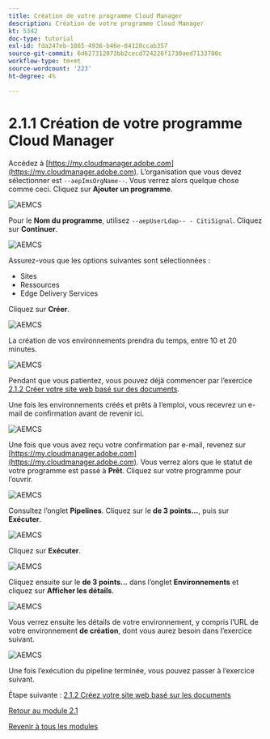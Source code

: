 ```yaml
---
title: Création de votre programme Cloud Manager
description: Création de votre programme Cloud Manager
kt: 5342
doc-type: tutorial
exl-id: fda247eb-1865-4936-b46e-84128ccab357
source-git-commit: 6d627312073bb2cecd724226f1730aed7133700c
workflow-type: tm+mt
source-wordcount: '223'
ht-degree: 4%

---
```


# 2.1.1 Création de votre programme Cloud Manager

Accédez à [https://my.cloudmanager.adobe.com](https://my.cloudmanager.adobe.com). L’organisation que vous devez sélectionner est `--aepImsOrgName--`. Vous verrez alors quelque chose comme ceci. Cliquez sur **Ajouter un programme**.

![ AEMCS ](./images/aemcs1.png)

Pour le **Nom du programme**, utilisez `--aepUserLdap-- - CitiSignal`. Cliquez sur **Continuer**.

![ AEMCS ](./images/aemcs2.png)

Assurez-vous que les options suivantes sont sélectionnées :

- Sites
- Ressources
- Edge Delivery Services

Cliquez sur **Créer**.

![ AEMCS ](./images/aemcs3.png)

La création de vos environnements prendra du temps, entre 10 et 20 minutes.

![ AEMCS ](./images/aemcs4.png)

Pendant que vous patientez, vous pouvez déjà commencer par l’exercice [2.1.2 Créer votre site web basé sur des documents](./ex2.md).

Une fois les environnements créés et prêts à l’emploi, vous recevrez un e-mail de confirmation avant de revenir ici.

![ AEMCS ](./images/aemcs5.png)

Une fois que vous avez reçu votre confirmation par e-mail, revenez sur [https://my.cloudmanager.adobe.com](https://my.cloudmanager.adobe.com). Vous verrez alors que le statut de votre programme est passé à **Prêt**. Cliquez sur votre programme pour l’ouvrir.

![ AEMCS ](./images/aemcs6.png)

Consultez l’onglet **Pipelines**. Cliquez sur le **de 3 points...**, puis sur **Exécuter**.

![ AEMCS ](./images/aemcs7.png)

Cliquez sur **Exécuter**.

![ AEMCS ](./images/aemcs8.png)

Cliquez ensuite sur le **de 3 points...** dans l’onglet **Environnements** et cliquez sur **Afficher les détails**.

![ AEMCS ](./images/aemcs9.png)

Vous verrez ensuite les détails de votre environnement, y compris l’URL de votre environnement **de création**, dont vous aurez besoin dans l’exercice suivant.

![ AEMCS ](./images/aemcs10.png)

Une fois l’exécution du pipeline terminée, vous pouvez passer à l’exercice suivant.

Étape suivante : [2.1.2 Créez votre site web basé sur les documents](./ex2.md)

[Retour au module 2.1](./aemcs.md)

[Revenir à tous les modules](./../../../overview.md)
